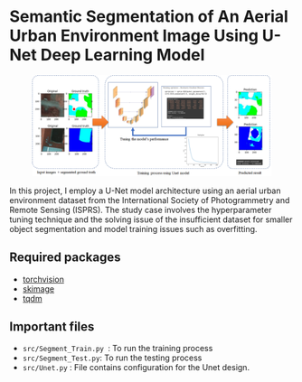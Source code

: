 # Semantic Segmentation of An Aerial Urban Environment Image Using U-Net Deep Learning Model

<figure>
  <img
  src="https://github.com/must23/unet_urban_segmentation/blob/main/documents/process-diagram.png"
  alt="Figure 1 rqt graph showing the nodes used in the auto_race-car.">
</figure>

In this project, I employ a U-Net model architecture using an aerial urban environment dataset from the International Society of Photogrammetry and Remote Sensing (ISPRS). The study case involves the hyperparameter tuning technique and the solving issue of the insufficient dataset for smaller object segmentation and model training issues such as overfitting.

## Required packages
- [torchvision](https://pytorch.org/)
- [skimage](https://scikit-image.org/)
- [tqdm](https://pypi.org/project/tqdm/3.8.0/)


## Important files
- `src/Segment_Train.py `: To run the training process 
- `src/Segment_Test.py`: To run the testing process 
- `src/Unet.py` : File contains configuration for the Unet design.
